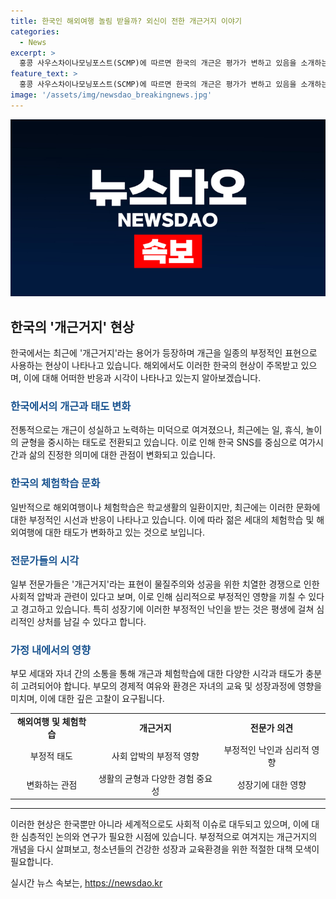 ```yaml
---
title: 한국인 해외여행 놀림 받을까? 외신이 전한 개근거지 이야기
categories:
  - News
excerpt: >
  홍콩 사우스차이나모닝포스트(SCMP)에 따르면 한국의 개근은 평가가 변하고 있음을 소개하는 기사가 화제다. 전통적으로 개근은 미덕으로 여겨졌지만 최근에는 일, 휴식, 놀이의 균형을 이루는 태도에 변화가 나타나고 있다. 한국 SNS에서는 여가시간의 의미를 강조하는 관점이 유행하고 있으며, 개근을 오로지 학습과 수입창출에만 전념하는 것으로 여기는 경향이 있다. 또한 전문가들은 이러한 사회적 압박이 부정적 영향을 미칠 수 있으며, 아동에게 낙인을 남길 수 있다고 지적하고 있다.
feature_text: >
  홍콩 사우스차이나모닝포스트(SCMP)에 따르면 한국의 개근은 평가가 변하고 있음을 소개하는 기사가 화제다. 전통적으로 개근은 미덕으로 여겨졌지만 최근에는 일, 휴식, 놀이의 균형을 이루는 태도에 변화가 나타나고 있다. 한국 SNS에서는 여가시간의 의미를 강조하는 관점이 유행하고 있으며, 개근을 오로지 학습과 수입창출에만 전념하는 것으로 여기는 경향이 있다. 또한 전문가들은 이러한 사회적 압박이 부정적 영향을 미칠 수 있으며, 아동에게 낙인을 남길 수 있다고 지적하고 있다.
image: '/assets/img/newsdao_breakingnews.jpg'
---
```


<p><img src="/assets/img/newsdao_breakingnews.jpg" alt="ranknews 속보" /></p>

<h2 data-ke-size="size26">한국의 '개근거지' 현상</h2>

<p data-ke-size="size16">한국에서는 최근에 '개근거지'라는 용어가 등장하며 개근을 일종의 부정적인 표현으로 사용하는 현상이 나타나고 있습니다. 해외에서도 이러한 한국의 현상이 주목받고 있으며, 이에 대해 어떠한 반응과 시각이 나타나고 있는지 알아보겠습니다.</p>

<h3><b><span style="color: #1a5490;">한국에서의 개근과 태도 변화</span></b></h3>

<p>전통적으로는 개근이 성실하고 노력하는 미덕으로 여겨졌으나, 최근에는 일, 휴식, 놀이의 균형을 중시하는 태도로 전환되고 있습니다. 이로 인해 한국 SNS를 중심으로 여가시간과 삶의 진정한 의미에 대한 관점이 변화되고 있습니다.</p>

<h3><b><span style="color: #1a5490;">한국의 체험학습 문화</span></b></h3>

<p>일반적으로 해외여행이나 체험학습은 학교생활의 일환이지만, 최근에는 이러한 문화에 대한 부정적인 시선과 반응이 나타나고 있습니다. 이에 따라 젊은 세대의 체험학습 및 해외여행에 대한 태도가 변화하고 있는 것으로 보입니다.</p>

<h3><b><span style="color: #1a5490;">전문가들의 시각</span></b></h3>

<p>일부 전문가들은 '개근거지'라는 표현이 물질주의와 성공을 위한 치열한 경쟁으로 인한 사회적 압박과 관련이 있다고 보며, 이로 인해 심리적으로 부정적인 영향을 끼칠 수 있다고 경고하고 있습니다. 특히 성장기에 이러한 부정적인 낙인을 받는 것은 평생에 걸쳐 심리적인 상처를 남길 수 있다고 합니다.</p>

<h3><b><span style="color: #1a5490;">가정 내에서의 영향</span></b></h3>

<p>부모 세대와 자녀 간의 소통을 통해 개근과 체험학습에 대한 다양한 시각과 태도가 충분히 고려되어야 합니다. 부모의 경제적 여유와 환경은 자녀의 교육 및 성장과정에 영향을 미치며, 이에 대한 깊은 고찰이 요구됩니다.</p>

<table>
    <tbody>
        <tr>
            <td style="text-align: center; height: 17px;"><b>해외여행 및 체험학습</b></td>
            <td style="text-align: center; height: 17px;"><b>개근거지</b></td>
            <td style="text-align: center; height: 17px;"><b>전문가 의견</b></td>
        </tr>
        <tr>
            <td style="text-align: center;">부정적 태도</td>
            <td style="text-align: center;">사회 압박의 부정적 영향</td>
            <td style="text-align: center;">부정적인 낙인과 심리적 영향</td>
        </tr>
        <tr>
            <td style="text-align: center;">변화하는 관점</td>
            <td style="text-align: center;">생활의 균형과 다양한 경험 중요성</td>
            <td style="text-align: center;">성장기에 대한 영향</td>
        </tr>
    </tbody>
</table>

<hr>

<p data-ke-size="size16">이러한 현상은 한국뿐만 아니라 세계적으로도 사회적 이슈로 대두되고 있으며, 이에 대한 심층적인 논의와 연구가 필요한 시점에 있습니다. 부정적으로 여겨지는 개근거지의 개념을 다시 살펴보고, 청소년들의 건강한 성장과 교육환경을 위한 적절한 대책 모색이 필요합니다.</p>
실시간 뉴스 속보는, <a href="https://newsdao.kr" rel="dofollow">https://newsdao.kr</a>


